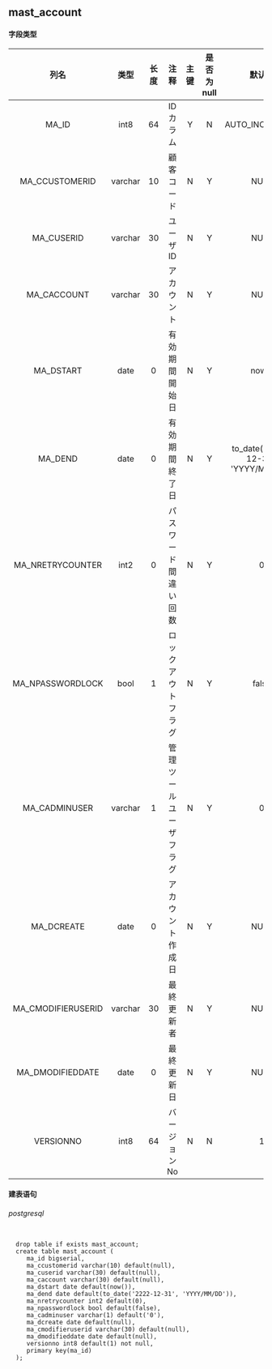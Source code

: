 ## mast_account

#### 字段类型

列名|类型|长度|注释|主键|是否为null|默认值
:---:|:---:|:---:|:---:|:---:|:---:|:---:
MA_ID|int8|64|IDカラム|Y|N|AUTO_INCREMENT
MA_CCUSTOMERID|varchar|10|顧客コード|N|Y|NULL
MA_CUSERID|varchar|30|ユーザID|N|Y|NULL
MA_CACCOUNT|varchar|30|アカウント|N|Y|NULL
MA_DSTART|date|0|有効期間開始日|N|Y|now()
MA_DEND|date|0|有効期間終了日|N|Y|to_date('2222-12-31', 'YYYY/MM/DD')
MA_NRETRYCOUNTER|int2|0|パスワード間違い回数|N|Y|0
MA_NPASSWORDLOCK|bool|1|ロックアウトフラグ|N|Y|false
MA_CADMINUSER|varchar|1|管理ツールユーザフラグ|N|Y|0
MA_DCREATE|date|0|アカウント作成日|N|Y|NULL
MA_CMODIFIERUSERID|varchar|30|最終更新者|N|Y|NULL
MA_DMODIFIEDDATE|date|0|最終更新日|N|Y|NULL
VERSIONNO|int8|64|バージョンNo|N|N|1

#### 建表语句
###### postgresql
```postgresql

  drop table if exists mast_account;
  create table mast_account (
     ma_id bigserial,
     ma_ccustomerid varchar(10) default(null),
     ma_cuserid varchar(30) default(null),
     ma_caccount varchar(30) default(null),
     ma_dstart date default(now()),
     ma_dend date default(to_date('2222-12-31', 'YYYY/MM/DD')),
     ma_nretrycounter int2 default(0),
     ma_npasswordlock bool default(false),
     ma_cadminuser varchar(1) default('0'),
     ma_dcreate date default(null),
     ma_cmodifieruserid varchar(30) default(null),
     ma_dmodifieddate date default(null),
     versionno int8 default(1) not null,
     primary key(ma_id)
  );

```

